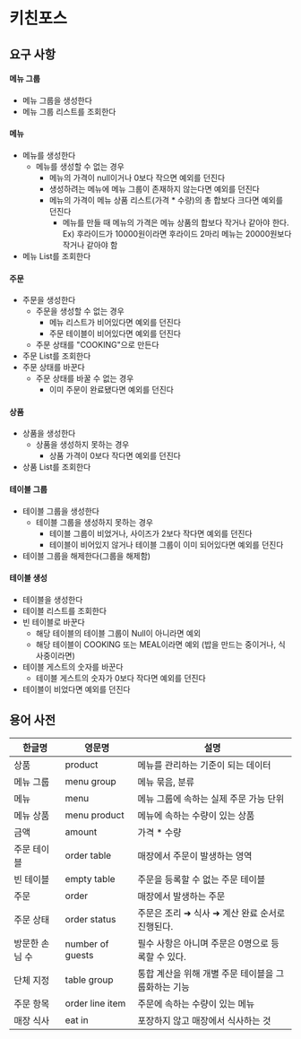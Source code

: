 # 키친포스

## 요구 사항

#### 메뉴 그룹

- 메뉴 그룹을 생성한다
- 메뉴 그룹 리스트를 조회한다

#### 메뉴

- 메뉴를 생성한다
    - 메뉴를 생성할 수 없는 경우
        - 메뉴의 가격이 null이거나 0보다 작으면 예외를 던진다
        - 생성하려는 메뉴에 메뉴 그룹이 존재하지 않는다면 예외를 던진다
        - 메뉴의 가격이 메뉴 상품 리스트(가격 * 수량)의 총 합보다 크다면 예외를 던진다 
            - 메뉴를 만들 때 메뉴의 가격은 메뉴 상품의 합보다 작거나 같아야 한다. Ex) 후라이드가 10000원이라면 후라이드 2마리 메뉴는 20000원보다 작거나 같아야 함
- 메뉴 List를 조회한다

#### 주문

- 주문을 생성한다
    - 주문을 생성할 수 없는 경우
        - 메뉴 리스트가 비어있다면 예외를 던진다
        - 주문 테이블이 비어있다면 예외를 던진다
    - 주문 상태를 "COOKING"으로 만든다
- 주문 List를 조회한다
- 주문 상태를 바꾼다
    - 주문 상태를 바꿀 수 없는 경우
        - 이미 주문이 완료됐다면 예외를 던진다

#### 상품

- 상품을 생성한다
    - 상품을 생성하지 못하는 경우
        - 상품 가격이 0보다 작다면 예외를 던진다
- 상품 List를 조회한다

#### 테이블 그룹

- 테이블 그룹을 생성한다
    - 테이블 그룹을 생성하지 못하는 경우
        - 테이블 그룹이 비었거나, 사이즈가 2보다 작다면 예외를 던진다
        - 테이블이 비어있지 않거나 테이블 그룹이 이미 되어있다면 예외를 던진다
- 테이블 그룹을 해제한다(그룹을 해제함)

#### 테이블 생성

- 테이블을 생성한다
- 테이블 리스트를 조회한다
- 빈 테이블로 바꾼다
    - 해당 테이블의 테이블 그룹이 Null이 아니라면 예외
    - 해당 테이블이 COOKING 또는 MEAL이라면 예외 (밥을 만드는 중이거나, 식사중이라면)
- 테이블 게스트의 숫자를 바꾼다
    - 테이블 게스트의 숫자가 0보다 작다면 예외를 던진다
- 테이블이 비었다면 예외를 던진다


## 용어 사전

| 한글명 | 영문명 | 설명 |
| --- | --- | --- |
| 상품 | product | 메뉴를 관리하는 기준이 되는 데이터 |
| 메뉴 그룹 | menu group | 메뉴 묶음, 분류 |
| 메뉴 | menu | 메뉴 그룹에 속하는 실제 주문 가능 단위 |
| 메뉴 상품 | menu product | 메뉴에 속하는 수량이 있는 상품 |
| 금액 | amount | 가격 * 수량 |
| 주문 테이블 | order table | 매장에서 주문이 발생하는 영역 |
| 빈 테이블 | empty table | 주문을 등록할 수 없는 주문 테이블 |
| 주문 | order | 매장에서 발생하는 주문 |
| 주문 상태 | order status | 주문은 조리 ➜ 식사 ➜ 계산 완료 순서로 진행된다. |
| 방문한 손님 수 | number of guests | 필수 사항은 아니며 주문은 0명으로 등록할 수 있다. |
| 단체 지정 | table group | 통합 계산을 위해 개별 주문 테이블을 그룹화하는 기능 |
| 주문 항목 | order line item | 주문에 속하는 수량이 있는 메뉴 |
| 매장 식사 | eat in | 포장하지 않고 매장에서 식사하는 것 |
